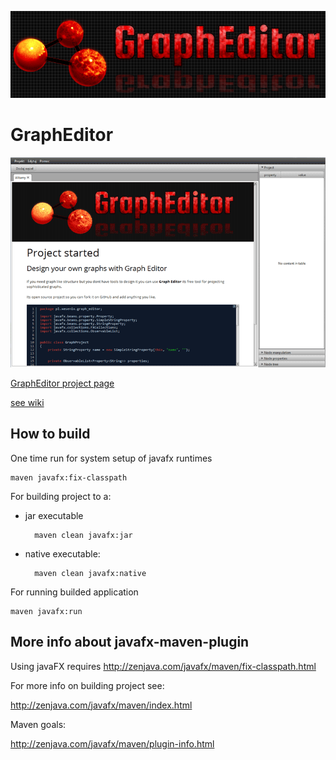 ![alt GraphEditor logo](/images/logo.png "GraphEditor")

GraphEditor
===========

![alt GraphEditor user interface screen](/images/ui_screen_00.png "GraphEditor User Interface")

[GraphEditor project page](http://graph-editor.xesenix.pl/)

[see wiki](https://github.com/Xesenix/graph-editor/wiki/GraphEditor-Wiki)

How to build
------------

One time run for system setup of javafx runtimes

	maven javafx:fix-classpath

For building project to a:

- jar executable

		maven clean javafx:jar

- native executable:

		maven clean javafx:native

For running builded application

	maven javafx:run

More info about javafx-maven-plugin
-----------------------------------

Using javaFX requires http://zenjava.com/javafx/maven/fix-classpath.html

For more info on building project see:

http://zenjava.com/javafx/maven/index.html

Maven goals:

http://zenjava.com/javafx/maven/plugin-info.html

